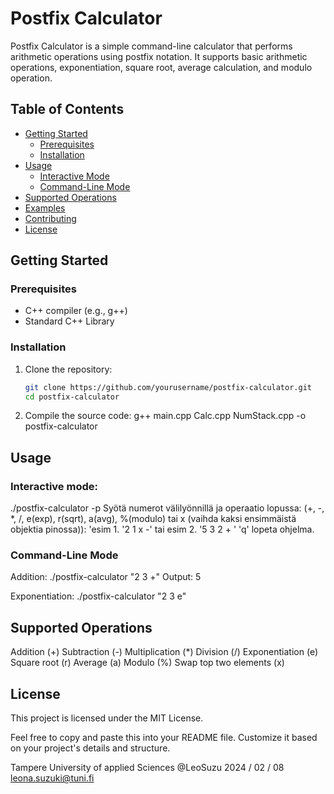 # Postfix Calculator

Postfix Calculator is a simple command-line calculator that performs arithmetic operations using postfix notation. It supports basic arithmetic operations, exponentiation, square root, average calculation, and modulo operation.

## Table of Contents
- [Getting Started](#getting-started)
  - [Prerequisites](#prerequisites)
  - [Installation](#installation)
- [Usage](#usage)
  - [Interactive Mode](#interactive-mode)
  - [Command-Line Mode](#command-line-mode)
- [Supported Operations](#supported-operations)
- [Examples](#examples)
- [Contributing](#contributing)
- [License](#license)

## Getting Started

### Prerequisites

- C++ compiler (e.g., g++)
- Standard C++ Library

### Installation

1. Clone the repository:

   ```bash
   git clone https://github.com/yourusername/postfix-calculator.git
   cd postfix-calculator

2. Compile the source code:
g++ main.cpp Calc.cpp NumStack.cpp -o postfix-calculator

## Usage

### Interactive mode:
./postfix-calculator -p
Syötä numerot välilyönnillä ja operaatio lopussa:
(+, -, *, /, e(exp), r(sqrt), a(avg), %(modulo) tai x (vaihda kaksi ensimmäistä objektia pinossa)):
'esim 1. '2 1 x -' tai esim 2. '5 3 2 + '
'q' lopeta ohjelma.

### Command-Line Mode
Addition:
./postfix-calculator "2 3 +"
Output: 5

Exponentiation:
./postfix-calculator "2 3 e"

## Supported Operations
Addition (+)
Subtraction (-)
Multiplication (*)
Division (/)
Exponentiation (e)
Square root (r)
Average (a)
Modulo (%)
Swap top two elements (x)

## License
This project is licensed under the MIT License.

Feel free to copy and paste this into your README file. Customize it based on your project's details and structure.

Tampere University of applied Sciences
@LeoSuzu 2024 / 02 / 08
leona.suzuki@tuni.fi



